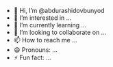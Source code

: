 - 👋 Hi, I’m @abdurashidovbunyod
- 👀 I’m interested in ...
- 🌱 I’m currently learning ...
- 💞️ I’m looking to collaborate on ...
- 📫 How to reach me ...
- 😄 Pronouns: ...
- ⚡ Fun fact: ...

<!---
abdurashidovbunyod/abdurashidovbunyod is a ✨ special ✨ repository because its `README.md` (this file) appears on your GitHub profile.
You can click the Preview link to take a look at your changes.
--->
